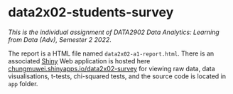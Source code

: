 # data2x02-students-survey

*This is the individual assignment of DATA2902 Data Analytics: Learning from Data (Adv), Semester 2 2022*.

The report is a HTML file named `data2x02-a1-report.html`. There is an associated [Shiny](https://shiny.rstudio.com/) Web application is hosted here [chungmuwei.shinyapps.io/data2x02-survey](https://chungmuwei.shinyapps.io/data2x02-survey/) for viewing raw data, data visualisations, t-tests, chi-squared tests, and the source code is located in `app` folder.
